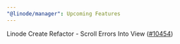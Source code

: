 ```yaml
---
"@linode/manager": Upcoming Features
---
```


Linode Create Refactor - Scroll Errors Into View ([#10454](https://github.com/linode/manager/pull/10454))
